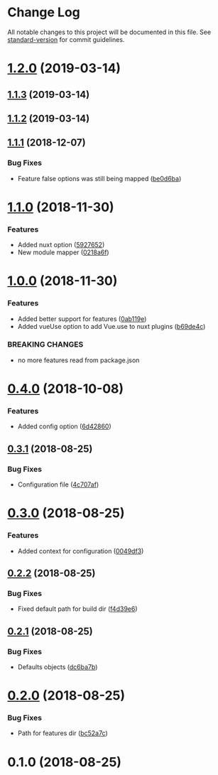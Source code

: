 # Change Log

All notable changes to this project will be documented in this file. See [standard-version](https://github.com/conventional-changelog/standard-version) for commit guidelines.

<a name="1.2.0"></a>
# [1.2.0](https://github.com/renanhangai/nuxt-helper-config/compare/v1.1.3...v1.2.0) (2019-03-14)



<a name="1.1.3"></a>
## [1.1.3](https://github.com/renanhangai/nuxt-helper-config/compare/v1.1.2...v1.1.3) (2019-03-14)



<a name="1.1.2"></a>
## [1.1.2](https://github.com/renanhangai/nuxt-helper-config/compare/v1.1.1...v1.1.2) (2019-03-14)



<a name="1.1.1"></a>
## [1.1.1](https://github.com/renanhangai/nuxt-helper-config/compare/v1.1.0...v1.1.1) (2018-12-07)


### Bug Fixes

* Feature false options was still being mapped ([be0d6ba](https://github.com/renanhangai/nuxt-helper-config/commit/be0d6ba))



<a name="1.1.0"></a>
# [1.1.0](https://github.com/renanhangai/nuxt-helper-config/compare/v1.0.0...v1.1.0) (2018-11-30)


### Features

* Added nuxt option ([5927652](https://github.com/renanhangai/nuxt-helper-config/commit/5927652))
* New module mapper ([0218a6f](https://github.com/renanhangai/nuxt-helper-config/commit/0218a6f))



<a name="1.0.0"></a>
# [1.0.0](https://github.com/renanhangai/nuxt-helper-config/compare/v0.4.0...v1.0.0) (2018-11-30)


### Features

* Added better support for features ([0ab119e](https://github.com/renanhangai/nuxt-helper-config/commit/0ab119e))
* Added vueUse option to add Vue.use to nuxt plugins ([b69de4c](https://github.com/renanhangai/nuxt-helper-config/commit/b69de4c))


### BREAKING CHANGES

* no more features read from package.json



<a name="0.4.0"></a>
# [0.4.0](https://github.com/renanhangai/nuxt-helper-config/compare/v0.3.1...v0.4.0) (2018-10-08)


### Features

* Added config option ([6d42860](https://github.com/renanhangai/nuxt-helper-config/commit/6d42860))



<a name="0.3.1"></a>
## [0.3.1](https://github.com/renanhangai/nuxt-helper-config/compare/v0.3.0...v0.3.1) (2018-08-25)


### Bug Fixes

* Configuration file ([4c707af](https://github.com/renanhangai/nuxt-helper-config/commit/4c707af))



<a name="0.3.0"></a>
# [0.3.0](https://github.com/renanhangai/nuxt-helper-config/compare/v0.2.2...v0.3.0) (2018-08-25)


### Features

* Added context for configuration ([0049df3](https://github.com/renanhangai/nuxt-helper-config/commit/0049df3))



<a name="0.2.2"></a>
## [0.2.2](https://github.com/renanhangai/nuxt-helper-config/compare/v0.2.1...v0.2.2) (2018-08-25)


### Bug Fixes

* Fixed default path for build dir ([f4d39e6](https://github.com/renanhangai/nuxt-helper-config/commit/f4d39e6))



<a name="0.2.1"></a>
## [0.2.1](https://github.com/renanhangai/nuxt-helper-config/compare/v0.2.0...v0.2.1) (2018-08-25)


### Bug Fixes

* Defaults objects ([dc6ba7b](https://github.com/renanhangai/nuxt-helper-config/commit/dc6ba7b))



<a name="0.2.0"></a>
# [0.2.0](https://github.com/renanhangai/nuxt-helper-config/compare/v0.1.0...v0.2.0) (2018-08-25)


### Bug Fixes

* Path for features dir ([bc52a7c](https://github.com/renanhangai/nuxt-helper-config/commit/bc52a7c))



<a name="0.1.0"></a>
# 0.1.0 (2018-08-25)
